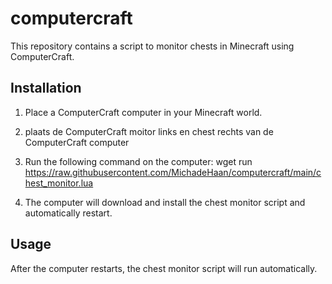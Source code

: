# computercraft

This repository contains a script to monitor chests in Minecraft using ComputerCraft.

## Installation

1. Place a ComputerCraft computer in your Minecraft world.
2. plaats de ComputerCraft moitor links en chest rechts van de ComputerCraft computer 
3. Run the following command on the computer:
wget run https://raw.githubusercontent.com/MichadeHaan/computercraft/main/chest_monitor.lua

4. The computer will download and install the chest monitor script and automatically restart.

## Usage

After the computer restarts, the chest monitor script will run automatically.
